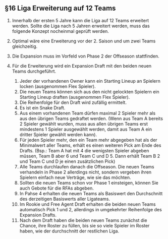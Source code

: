 ## §16 Liga Erweiterung auf 12 Teams

1. Innerhalb der ersten 5 Jahre kann die Liga auf 12 Teams erweitert werden. Sollte die Liga nach 5 Jahren erweitert werden, muss das folgende Konzept nocheinmal geprüft werden.
2. Optimal wäre eine Erweiterung vor der 2. Saison und um zwei Teams gleichzeitig.
3. Die Expansion muss im Vorfeld von Phase 2 der Offseason stattfinden.
4. Für die Erweiterung wird ein Expansion Draft mit den beiden neuen Teams durchgeführt.

    1. Jeder der vorhandenen Owner kann ein Starting Lineup an Spielern locken (ausgenommen Flex Spieler).
    2. Die neuen Teams können sich aus den nicht gelockten Spielern ein Starting Lineup draften (ausgenommen Flex Spieler).
    3. Die Reihenfolge für den Draft wird zufällig ermittelt.
    4. Es ist ein Snake Draft.
    5. Aus einem vorhandenen Team dürfen maximal 2 Spieler mehr als aus den übrigen Teams gedraftet werden. (Wenn aus Team A bereits 2 Spieler gewählt wurden, muss aus allen übrigen Teams erst mindestens 1 Spieler ausgewählt werden, damit aus Team A ein dritter Spieler gewählt werden kann).
    6. Für jeden Spieler mehr, den ein Team mehr abgegeben hat als der Minimalwert aller Teams, erhält es einen weiteren Pick am Ende des Drafts. (Bsp.: Team A hat mit 4 die wenigsten Spieler abgeben müssen, Team B aber 6 und Team C und D 5. Dann erhält Team B 2 und Team C und D je einen zusätzlichen Pick)
    7. Alle Teams durchlaufen danach die Offseason. Die neuen Teams verhandeln in Phase 2 allerdings nicht, sondern vergeben ihren Spielern einfach neue Verträge, wie sie das möchten.
    8. Sollten die neuen Teams schon vor Phase 1 einsteigen, können Sie auch Gebote für die RFAs abgeben.
    9. In Pahse 4 erhalten die neuen Teams als Basiswert den Durchschnitt des derzeitigen Basiswerts aller Ligateams.
    10. Im Rookie und Free Agent Draft erhalten die beiden neuen Teams automatisch Pick 1 und 2, allerdings in umgekehrter Reihenfolge des Expansion Drafts.
    11. Nach dem Draft haben die beiden neuen Teams zunächst die Chance, ihre Roster zu füllen, bis sie so viele Spieler im Roster haben, wie der durchschnitt der restlichen Liga.
